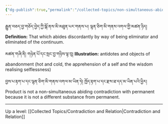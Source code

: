 ```yaml
---
{"dg-publish":true,"permalink":"/collected-topics/non-simultaneous-abiding-contradiction/"}
---
```


རྒྱུན་བཅད་བྱ་གཅོད་བྱེད་ཀྱི་སྒོ་ནས་མི་མཐུན་པར་གནས་པ། ལྷན་ཅིག་མི་གནས་འགལ་གྱི་མཚན་ཉིད།
**Definition:** That which abides discordantly by way of being eliminator and eliminated of the continuum.

མཚན་གཞི་ནི། གཉེན་པོ་དང་སྤང་བྱ་གཉིས་ལྟ་བུ།
**Illustration:** antidotes and objects of abandonment 
(hot and cold, the apprehension of a self and the wisdom realising selflessness)

བྱས་པ་རྟག་པ་དང་ལྷན་ཅིག་མི་གནས་འགལ་མ་ཡིན་ཏེ། ཁྱོད་རྟག་པ་དང་རྫས་ཐ་དད་མ་ཡིན་པའི་ཕྱིར།
Product is not a non-simultaneous abiding contradiction with permanent because it is not a different substance from permanent.


---
Up a level: [[Collected Topics/Contradiction and Relation\|Contradiction and Relation]]